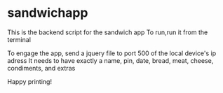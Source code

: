 # sandwichapp

This is the backend script for the sandwich app
To run,run it from the terminal

To engage the app, send a jquery file to port 500 of the local device's ip adress
It needs to have exactly a name, pin, date, bread, meat, cheese, condiments, and extras


Happy printing!
